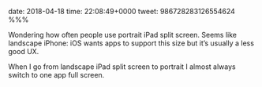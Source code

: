 date: 2018-04-18
time: 22:08:49+0000
tweet: 986728283126554624
%%%

Wondering how often people use portrait iPad split screen. Seems like landscape iPhone: iOS wants apps to support this size but it’s usually a less good UX.

When I go from landscape iPad split screen to portrait I almost always switch to one app full screen.
